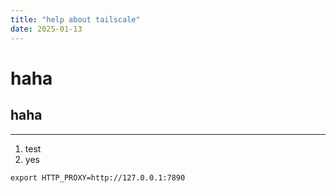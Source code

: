 ```yaml
---
title: "help about tailscale"
date: 2025-01-13
---
```

# haha
## haha

---
1. test
2. yes

```shell
export HTTP_PROXY=http://127.0.0.1:7890
```

